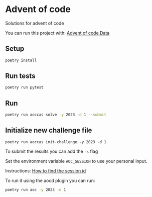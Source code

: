 # Advent of code
Solutions for advent of code

You can run this project with: [Advent of code Data](https://github.com/wimglenn/advent-of-code-data)


## Setup

```sh
poetry install
````





## Run tests
```sh
poetry run pytest
```





## Run
```sh
poetry run aoccas solve -y 2023 -d 1 --submit
```

## Initialize new challenge file
```shell
poetry run aoccas init-challenge -y 2023 -d 1
```

To submit the results you can add the `-s` flag

Set the environment variable `AOC_SESSION` to use your personal input.

Instructions: [How to find the session id](https://github.com/wimglenn/advent-of-code-wim/issues/1)


To run it using the aocd plugin you can run:

```sh
poetry run aoc -y 2023 -d 1
```
